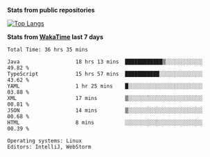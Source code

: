 **Stats from public repositories**  

[![Top Langs](https://github-readme-stats.vercel.app/api/top-langs/?username=hyoghurt&layout=compact&exclude_repo=multiserver,docker_compose&langs_count=6)](https://github.com/anuraghazra/github-readme-stats)

**Stats from [WakaTime](https://wakatime.com) last 7 days**  
<!--START_SECTION:waka-->

```text
Total Time: 36 hrs 35 mins

Java                  18 hrs 13 mins  ████████████▒░░░░░░░░░░░░   49.82 %
TypeScript            15 hrs 57 mins  ███████████░░░░░░░░░░░░░░   43.62 %
YAML                  1 hr 25 mins    █░░░░░░░░░░░░░░░░░░░░░░░░   03.88 %
XML                   17 mins         ▒░░░░░░░░░░░░░░░░░░░░░░░░   00.81 %
JSON                  14 mins         ▒░░░░░░░░░░░░░░░░░░░░░░░░   00.68 %
HTML                  8 mins          ░░░░░░░░░░░░░░░░░░░░░░░░░   00.39 %

Operating systems: Linux
Editors: IntelliJ, WebStorm
```

<!--END_SECTION:waka-->
